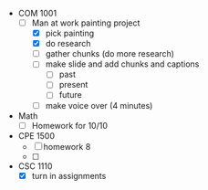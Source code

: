 - COM 1001
	- [ ] Man at work painting project
		- [x] pick painting
		- [x] do research
		- [ ] gather chunks (do more research)
		- [ ] make slide and add chunks and captions
			- [ ] past
			- [ ] present
			- [ ] future
		- [ ] make voice over (4 minutes)
- Math
	-  [ ] Homework for 10/10
- CPE 1500
	- [ ] homework 8
	- [ ] 
- CSC 1110
	- [x] turn in assignments
